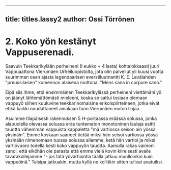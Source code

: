 
---

title: titles.lassy2
author: Ossi Törrönen
---


    
# 2. Koko yön kestänyt Vappuserenadi.

Saavuin Teekkarikylään perheineni (I eukko + 4 lasta) kohtalokkaasti juuri Vappuaattona Vierumäen Urheiluopistolta, jota 
olin palvellut yli kuusi vuotta suurimman osan ajasta legendaarisen everstiluutnantti K. E. Levälahden "preussilaisen" 
komennon alaisena mottona: "Mens sana in corpore sano."

Eipä siis ihme, että ensimmäinen Teekkarikylässä perheineni viettämäni yö on jäänyt lähtemättömästi mieleeni, koska se 
sattui tosiaan olemaan vappuyö siihen kuuluvine teekkarinomaisine erikoispiirteineen, jotka eivät ehkä kaikki noudattaneet 
ainakaan tuon Vierumäen moton linjaa.

Asuimme tilapäisesti rakennuksen 5 H-portaassa eräässä solussa, jonka alapuolella olevassa solussa eräs tuntematon 
monotoninen laulaja esitti tauotta vähemmän vappuista kappaletta "mä vartiossa seison ain yössä yksinäin". Emme koskaan 
saaneet tietää miksi hän seisoi vartiossa yössä yksinään nimenomaan tuossa solussa allamme, ketä hän vartioi ja miksi 
vartiovuoro todella kesti koko vappuyön tauotta. Aamulla rakas vaimoni sanoi, että eiköhän ole parasta että emme vielä 
kovin kiireisesti availe tavarakollejamme "- jos tätä yövartiointia täällä jatkuu muulloinkin kuin vappuöinä." Taisipa 
jatkuakin, mutta kyllä ne kollitkin sitten tulivat avatuiksi.
